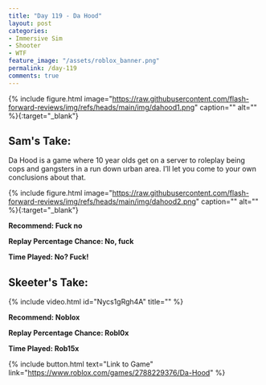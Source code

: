 ```yaml
---
title: "Day 119 - Da Hood"
layout: post
categories:
- Immersive Sim
- Shooter
- WTF
feature_image: "/assets/roblox_banner.png"
permalink: /day-119
comments: true
---
```


{% include figure.html image="https://raw.githubusercontent.com/flash-forward-reviews/img/refs/heads/main/img/dahood1.png" caption="" alt="" %}{:target="_blank"}

## Sam's Take:

Da Hood is a game where 10 year olds get on a server to roleplay being cops and gangsters in a run down urban area. I’ll let you come to your own conclusions about that.

{% include figure.html image="https://raw.githubusercontent.com/flash-forward-reviews/img/refs/heads/main/img/dahood2.png" caption="" alt="" %}{:target="_blank"}

**Recommend: Fuck no**

**Replay Percentage Chance: No, fuck**

**Time Played: No? Fuck!**

## Skeeter's Take:

{% include video.html id="Nycs1gRgh4A" title="" %}

**Recommend: Noblox**

**Replay Percentage Chance: Robl0x**

**Time Played: Rob15x**

{% include button.html text="Link to Game" link="https://www.roblox.com/games/2788229376/Da-Hood" %}
